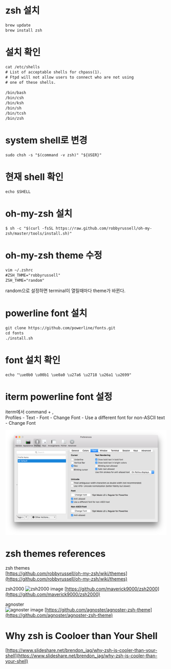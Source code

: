 # zsh 설치
```
brew update
brew install zsh
```

# 설치 확인
```
cat /etc/shells
# List of acceptable shells for chpass(1).
# Ftpd will not allow users to connect who are not using
# one of these shells.

/bin/bash
/bin/csh
/bin/ksh
/bin/sh
/bin/tcsh
/bin/zsh
```
# system shell로 변경
```
sudo chsh -s "$(command -v zsh)" "${USER}"
```
# 현재 shell 확인
```
echo $SHELL
```
# oh-my-zsh 설치
```
$ sh -c "$(curl -fsSL https://raw.github.com/robbyrussell/oh-my-zsh/master/tools/install.sh)"
```
# oh-my-zsh theme 수정
```
vim ~/.zshrc
#ZSH_THME="robbyrussell"
ZSH_THME="random"
```
random으로 설정하면 terminal이 열릴때마다 theme가 바뀐다.

# powerline font 설치
```
git clone https://github.com/powerline/fonts.git 
cd fonts 
./install.sh
```
# font 설치 확인
```
echo "\ue0b0 \u00b1 \ue0a0 \u27a6 \u2718 \u26a1 \u2699"
```
# iterm powerline font 설정
iterm에서 command + ,  
Profiles - Text - Font - Change Font - Use a different font for non-ASCII text - Change Font

![iterm powerline font configration](https://raw.githubusercontent.com/2w3/TIL/master/shell/capture_iterm_powerlinefont_configuration.png)


# zsh themes references
zsh themes  
[https://github.com/robbyrussell/oh-my-zsh/wiki/themes](https://github.com/robbyrussell/oh-my-zsh/wiki/themes)

zsh2000
![zsh2000 image](https://raw.githubusercontent.com/maverick9000/zsh2000/master/demo.png)
[https://github.com/maverick9000/zsh2000](https://github.com/maverick9000/zsh2000)

agnoster  
![agnoster image](https://gist.githubusercontent.com/agnoster/3712874/raw/screenshot.png)
[https://github.com/agnoster/agnoster-zsh-theme](https://github.com/agnoster/agnoster-zsh-theme)



# Why zsh is Cooloer than Your Shell
[https://www.slideshare.net/brendon_jag/why-zsh-is-cooler-than-your-shell](https://www.slideshare.net/brendon_jag/why-zsh-is-cooler-than-your-shell)
